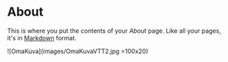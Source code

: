 # About

This is where you put the contents of your *About* page. Like all your pages, it's in [Markdown](https://guides.github.com/features/mastering-markdown/) format.

![OmaKuva](images/OmaKuvaVTT2.jpg =100x20)
